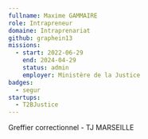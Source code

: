 ```yaml
---
fullname: Maxime GAMMAIRE
role: Intrapreneur
domaine: Intraprenariat
github: graphein13
missions:
  - start: 2022-06-29
    end: 2024-04-29
    status: admin
    employer: Ministère de la Justice
badges:
  - segur
startups:
  - T2BJustice
---
```

Greffier correctionnel - TJ MARSEILLE
